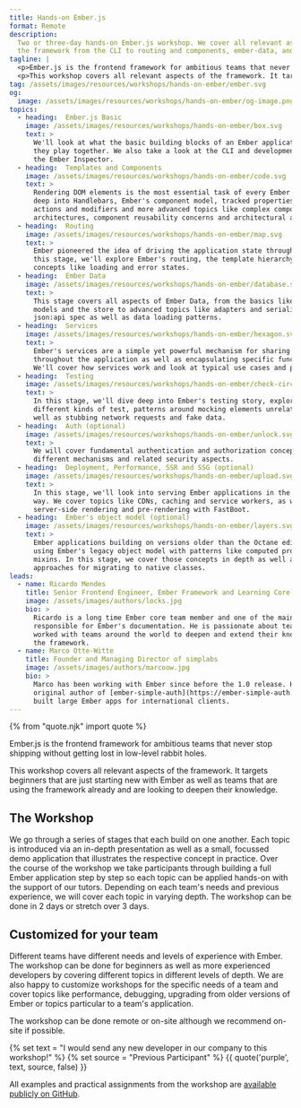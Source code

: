 ```yaml
---
title: Hands-on Ember.js
format: Remote
description:
  Two or three-day hands-on Ember.js workshop. We cover all relevant aspects of
  the framework from the CLI to routing and components, ember-data, and testing.
tagline: |
  <p>Ember.js is the frontend framework for ambitious teams that never stop shipping without getting lost in low-level rabbit holes.</p>
  <p>This workshop covers all relevant aspects of the framework. It targets beginners that are just starting new with Ember as well as teams that are using the framework already and are looking to deepen their knowledge.</p>
tag: /assets/images/resources/workshops/hands-on-ember/ember.svg
og:
  image: /assets/images/resources/workshops/hands-on-ember/og-image.png
topics:
  - heading:  Ember.js Basic
    image: /assets/images/resources/workshops/hands-on-ember/box.svg
    text: >
      We'll look at what the basic building blocks of an Ember application are and how
      they play together. We also take a look at the CLI and development tooling like
      the Ember Inspector.
  - heading:  Templates and Components
    image: /assets/images/resources/workshops/hands-on-ember/code.svg
    text: >
      Rendering DOM elements is the most essential task of every Ember app. We'll dive
      deep into Handlebars, Ember's component model, tracked properties as well as
      actions and modifiers and more advanced topics like complex component
      architectures, component reusability concerns and architectural approaches.
  - heading:  Routing
    image: /assets/images/resources/workshops/hands-on-ember/map.svg
    text: >
      Ember pioneered the idea of driving the application state through the URL. In
      this stage, we'll explore Ember's routing, the template hierarchy and advanced
      concepts like loading and error states.
  - heading:  Ember Data
    image: /assets/images/resources/workshops/hands-on-ember/database.svg
    text: >
      This stage covers all aspects of Ember Data, from the basics like working with
      models and the store to advanced topics like adapters and serializers, the
      json:api spec as well as data loading patterns.
  - heading:  Services
    image: /assets/images/resources/workshops/hands-on-ember/hexagon.svg
    text: >
      Ember's services are a simple yet powerful mechanism for sharing state
      throughout the application as well as encapsulating specific functionality.
      We'll cover how services work and look at typical use cases and patterns.
  - heading:  Testing
    image: /assets/images/resources/workshops/hands-on-ember/check-circle.svg
    text: >
      In this stage, we'll dive deep into Ember's testing story, exploring the
      different kinds of test, patterns around mocking elements unrelated to a test as
      well as stubbing network requests and fake data.
  - heading:  Auth (optional)
    image: /assets/images/resources/workshops/hands-on-ember/unlock.svg
    text: >
      We will cover fundamental authentication and authorization concepts, discuss
      different mechanisms and related security aspects.
  - heading:  Deployment, Performance, SSR and SSG (optional)
    image: /assets/images/resources/workshops/hands-on-ember/upload.svg
    text: >
      In this stage, we'll look into serving Ember applications in the most performant
      way. We cover topics like CDNs, caching and service workers, as well as
      server-side rendering and pre-rendering with FastBoot.
  - heading:  Ember's object model (optional)
    image: /assets/images/resources/workshops/hands-on-ember/layers.svg
    text: >
      Ember applications building on versions older than the Octane edition are still
      using Ember's legacy object model with patterns like computed properties and
      mixins. In this stage, we cover those concepts in depth as well as explore
      approaches for migrating to native classes.
leads:
  - name: Ricardo Mendes
    title: Senior Frontend Engineer, Ember Framework and Learning Core teams member
    image: /assets/images/authors/locks.jpg
    bio: >
      Ricardo is a long time Ember core team member and one of the main people
      responsible for Ember's documentation. He is passionate about teaching and has
      worked with teams around the world to deepen and extend their knowledge about
      the framework.
  - name: Marco Otte-Witte
    title: Founder and Managing Director of simplabs
    image: /assets/images/authors/marcoow.jpg
    bio: >
      Marco has been working with Ember since before the 1.0 release. He is the
      original author of [ember-simple-auth](https://ember-simple-auth.com) and has
      built large Ember apps for international clients.
---
```

{% from "quote.njk" import quote %}

Ember.js is the frontend framework for ambitious teams that never stop shipping
without getting lost in low-level rabbit holes.

This workshop covers all relevant aspects of the framework. It targets beginners
that are just starting new with Ember as well as teams that are using the
framework already and are looking to deepen their knowledge.

<!--break-->

## The Workshop

We go through a series of stages that each build on one another. Each topic is
introduced via an in-depth presentation as well as a small, focussed demo
application that illustrates the respective concept in practice. Over the course
of the workshop we take participants through building a full Ember application
step by step so each topic can be applied hands-on with the support of our
tutors. Depending on each team's needs and previous experience, we will cover
each topic in varying depth. The workshop can be done in 2 days or stretch over
3 days.

## Customized for your team

Different teams have different needs and levels of experience with Ember. The
workshop can be done for beginners as well as more experienced developers by
covering different topics in different levels of depth. We are also happy to
customize workshops for the specific needs of a team and cover topics like
performance, debugging, upgrading from older versions of Ember or topics
particular to a team's application.

The workshop can be done remote or on-site although we recommend on-site if
possible.

{% set text = "I would send any new developer in our company to this workshop!" %}
{% set source = "Previous Participant" %}
{{ quote('purple', text, source, false) }}

All examples and practical assignments from the workshop are
[available publicly on GitHub](https://github.com/simplabs/ember-workshop).
